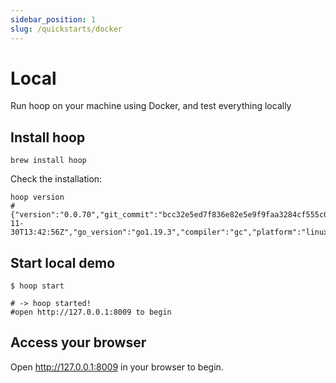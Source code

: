 ```yaml
---
sidebar_position: 1
slug: /quickstarts/docker
---
```


# Local

Run hoop on your machine using Docker, and test everything locally

## Install hoop

```shell
brew install hoop
```

Check the installation:
```shell
hoop version
# {"version":"0.0.70","git_commit":"bcc32e5ed7f836e82e5e9f9faa3284cf555c07e8","build_date":"2022-11-30T13:42:56Z","go_version":"go1.19.3","compiler":"gc","platform":"linux/amd64"}
```

## Start local demo

```shell
$ hoop start

# -> hoop started!
#open http://127.0.0.1:8009 to begin
```

## Access your browser

Open http://127.0.0.1:8009 in your browser to begin.

